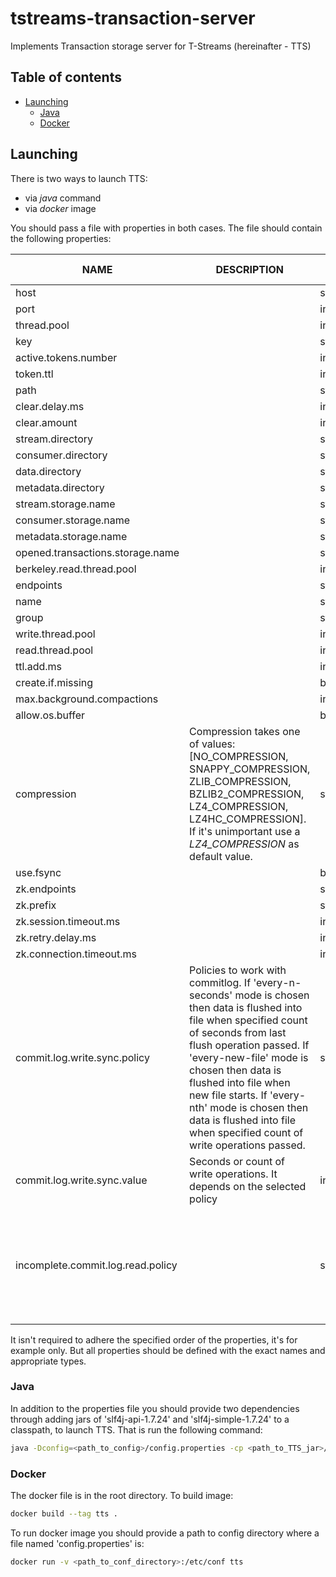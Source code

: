 # tstreams-transaction-server
Implements Transaction storage server for T-Streams (hereinafter - TTS)

## Table of contents

- [Launching](#launching)
    - [Java](#java)
    - [Docker](#docker)

## Launching

There is two ways to launch TTS:
- via _java_ command
- via _docker_ image

You should pass a file with properties in both cases. The file should contain the following properties:

|NAME                             |DESCRIPTION    |TYPE           |EXAMPLE        |VALID VALUES|
| -------------                   | ------------- | ------------- | ------------- | ------------- |
| host                            |   |string | 127.0.0.1| |
| port                            |   |int    |8071| |
| thread.pool                     |   |int    | 4| [1,...]|
| key                             |   |string |key| |
| active.tokens.number            |   |int    |100| [1,...]|
| token.ttl                       |   |int    | 120| [1,...]|
| path                            |   |string |/tmp| |
| clear.delay.ms                  |   |int    | 10| [1,...]|
| clear.amount                    |   |int    | 200| [1,...]|
| stream.directory                |   |string |stream| |
| consumer.directory              |   |string |consumer| |
| data.directory                  |   |string |transaction_data| |
| metadata.directory              |   |string |transaction_metadata| |
| stream.storage.name             |   |string |StreamStore| |  
| consumer.storage.name           |   |string |ConsumerStore| |   
| metadata.storage.name           |   |string |TransactionStore| |  
| opened.transactions.storage.name|   |string |TransactionOpenStore| |  
| berkeley.read.thread.pool       |   |int    | 2| [1,...]|  
| endpoints                       |   |string | 127.0.0.1:8071 | |
| name                            |   |string |server| |  
| group                           |   |string |group| |  
| write.thread.pool               |   |int    | 4| [1,...]|    
| read.thread.pool                |   |int    | 2| [1,...]|
| ttl.add.ms                      |   |int    | 50| [1,...]|    
| create.if.missing               |   |boolean| true| |    
| max.background.compactions      |   |int    | 1| [1,...]|    
| allow.os.buffer                 |   |boolean| true| | 
| compression                     | Compression takes one of values: [NO_COMPRESSION, SNAPPY_COMPRESSION, ZLIB_COMPRESSION, BZLIB2_COMPRESSION, LZ4_COMPRESSION, LZ4HC_COMPRESSION]. If it's unimportant use a *LZ4_COMPRESSION* as default value.  |string |LZ4_COMPRESSION| | 
| use.fsync                       |   |boolean| true| |  
| zk.endpoints                    |   |string |127.0.0.1:2181| |  
| zk.prefix                       |   |string |/tts | |
| zk.session.timeout.ms           |   |int    | 10000| [1,...]|     
| zk.retry.delay.ms               |   |int    | 500| [1,...]|    
| zk.connection.timeout.ms        |   |int    | 10000| [1,...]|
| commit.log.write.sync.policy    | Policies to work with commitlog. If 'every-n-seconds' mode is chosen then data is flushed into file when specified count of seconds from last flush operation passed. If 'every-new-file' mode is chosen then data is flushed into file when new file starts. If 'every-nth' mode is chosen then data is flushed into file when specified count of write operations passed.  |string    | every-nth| [every-n-seconds, every-nth, every-new-file]|  
| commit.log.write.sync.value     | Seconds or count of write operations. It depends on the selected policy |int    | 10000| [1,...]|
|incomplete.commit.log.read.policy|   |string |error |[resync-majority (mandatory for replicated mode), skip-log, try-read, error] |

It isn't required to adhere the specified order of the properties, it's for example only. 
But all properties should be defined with the exact names and appropriate types. 

### Java

In addition to the properties file you should provide two dependencies through adding jars of 'slf4j-api-1.7.24' 
and 'slf4j-simple-1.7.24' to a classpath, to launch TTS. That is run the following command:

```bash
java -Dconfig=<path_to_config>/config.properties -cp <path_to_TTS_jar>/tstreams-transaction-server-<version>.jar:<path_to_slf4j_api_jar>/slf4j-api-1.7.21.jar:<path_to_slf4j_impl_jar>/slf4j-simple-1.7.21.jar com.bwsw.tstreamstransactionserver.ServerLauncher
```

### Docker

The docker file is in the root directory. To build image: 

```bash
docker build --tag tts .
```

To run docker image you should provide a path to config directory where a file named 'config.properties' is:

```bash
docker run -v <path_to_conf_directory>:/etc/conf tts
```

